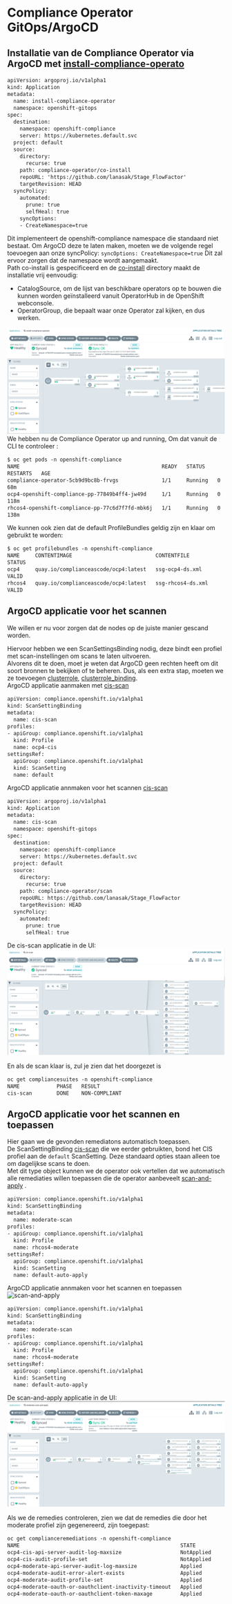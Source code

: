 # Compliance Operator GitOps/ArgoCD

##  Installatie van de Compliance Operator via ArgoCD met [install-compliance-operato](/argocd/install.yaml)

```
apiVersion: argoproj.io/v1alpha1
kind: Application
metadata:
  name: install-compliance-operator
  namespace: openshift-gitops
spec:
  destination:
    namespace: openshift-compliance
    server: https://kubernetes.default.svc
  project: default
  source:
    directory:
      recurse: true
    path: compliance-operator/co-install
    repoURL: 'https://github.com/lanasak/Stage_FlowFactor'
    targetRevision: HEAD
  syncPolicy:
    automated:
      prune: true
      selfHeal: true
    syncOptions:
    - CreateNamespace=true
```
Dit implementeert de openshift-compliance namespace die standaard niet bestaat. Om ArgoCD deze te laten maken, moeten we de volgende regel toevoegen aan onze syncPolicy: ``` syncOptions:
CreateNamespace=true ``` Dit zal ervoor zorgen dat de namespace wordt aangemaakt.   
Path co-install is gespecificeerd en de [co-install](compliance-operator/co-install/)  directory maakt de installatie vrij eenvoudig:  
- CatalogSource, om de lijst van beschikbare operators op te bouwen die kunnen worden geïnstalleerd vanuit OperatorHub in de OpenShift webconsole.  
- OperatorGroup, die bepaalt waar onze Operator zal kijken, en dus werken.

![install](/images/install.png)  
We hebben nu de Compliance Operator up and running, Om dat vanuit de CLI te controleer : 
```
$ oc get pods -n openshift-compliance
NAME                                              READY   STATUS    RESTARTS   AGE
compliance-operator-5cb9d9bc8b-frvgs              1/1     Running   0          68m
ocp4-openshift-compliance-pp-77849b4ff4-jw49d     1/1     Running   0          118m
rhcos4-openshift-compliance-pp-77c6d7f7fd-mbk6j   1/1     Running   0          138m
```
We kunnen ook zien dat de default ProfileBundles geldig zijn en klaar om gebruikt te worden:
```
$ oc get profilebundles -n openshift-compliance
NAME     CONTENTIMAGE                           CONTENTFILE         STATUS
ocp4     quay.io/complianceascode/ocp4:latest   ssg-ocp4-ds.xml     VALID
rhcos4   quay.io/complianceascode/ocp4:latest   ssg-rhcos4-ds.xml   VALID
```

## ArgoCD applicatie voor het scannen
We willen er nu voor zorgen dat de nodes op de juiste manier gescand worden.  

Hiervoor hebben we een ScanSettingsBinding nodig, deze bindt een profiel met scan-instellingen om scans te laten uitvoeren.  
Alvorens dit te doen, moet je weten dat ArgoCD geen rechten heeft om dit soort bronnen te bekijken of te beheren. Dus, als een extra stap, moeten we ze toevoegen [clusterrole](compliance-operator/clusterrole.yaml), [clusterrole_binding](compliance-operator/clusterrole_binding.yaml).  
ArgoCD applicatie aanmaken met [cis-scan](/argocd/scan/scan.yaml)
```
apiVersion: compliance.openshift.io/v1alpha1
kind: ScanSettingBinding
metadata:
  name: cis-scan
profiles:
- apiGroup: compliance.openshift.io/v1alpha1
  kind: Profile
  name: ocp4-cis
settingsRef:
  apiGroup: compliance.openshift.io/v1alpha1
  kind: ScanSetting
  name: default
```
ArgoCD applicatie annmaken voor het scannen [cis-scan](/argocd/scan/scan.yaml)
```
apiVersion: argoproj.io/v1alpha1
kind: Application
metadata:
  name: cis-scan
  namespace: openshift-gitops
spec:
  destination:
    namespace: openshift-compliance
    server: https://kubernetes.default.svc
  project: default
  source:
    directory:
      recurse: true
    path: compliance-operator/scan
    repoURL: https://github.com/lanasak/Stage_FlowFactor
    targetRevision: HEAD
  syncPolicy:
    automated:
      prune: true
      selfHeal: true
```
De cis-scan applicatie in de UI:  
![cis-scan](/images/scan.png)  

En als de scan klaar is, zul je zien dat het doorgezet is
```
oc get compliancesuites -n openshift-compliance
NAME            PHASE   RESULT
cis-scan        DONE    NON-COMPLIANT
```
## ArgoCD applicatie voor het scannen en toepassen
Hier gaan we de gevonden remediatons automatisch toepassen.  
De ScanSettingBinding [cis-scan](compliance-operator/scan/scan.yaml) die we eerder gebruikten, bond het CIS profiel aan de `default` ScanSetting. Deze standaard opties staan alleen toe om dagelijkse scans te doen.  
Met dit type object kunnen we de operator ook vertellen dat we automatisch alle remediaties willen toepassen die de operator aanbeveelt [scan-and-apply](compliance-operator/scan-and-apply/scan.yaml) .
```
apiVersion: compliance.openshift.io/v1alpha1
kind: ScanSettingBinding
metadata:
  name: moderate-scan
profiles:
- apiGroup: compliance.openshift.io/v1alpha1
  kind: Profile
  name: rhcos4-moderate
settingsRef:
  apiGroup: compliance.openshift.io/v1alpha1
  kind: ScanSetting
  name: default-auto-apply
``` 
ArgoCD applicatie annmaken voor het scannen en toepassen ![scan-and-apply](/argocd/scan-and-apply.yaml)
```
apiVersion: compliance.openshift.io/v1alpha1
kind: ScanSettingBinding
metadata:
  name: moderate-scan
profiles:
- apiGroup: compliance.openshift.io/v1alpha1
  kind: Profile
  name: rhcos4-moderate
settingsRef:
  apiGroup: compliance.openshift.io/v1alpha1
  kind: ScanSetting
  name: default-auto-apply

```
De scan-and-apply applicatie in de UI:  
![scan-and-apply](/images/scan-and-apply.png)  

Als we de remedies controleren, zien we dat de remedies die door het moderate profiel zijn gegenereerd, zijn toegepast:
```
oc get complianceremediations -n openshift-compliance
NAME                                                    STATE
ocp4-cis-api-server-audit-log-maxsize                   NotApplied
ocp4-cis-audit-profile-set                              NotApplied
ocp4-moderate-api-server-audit-log-maxsize              Applied
ocp4-moderate-audit-error-alert-exists                  Applied
ocp4-moderate-audit-profile-set                         Applied
ocp4-moderate-oauth-or-oauthclient-inactivity-timeout   Applied
ocp4-moderate-oauth-or-oauthclient-token-maxage         Applied
```
